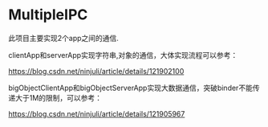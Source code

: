 # MultipleIPC



此项目主要实现2个app之间的通信.

clientApp和serverApp实现字符串,对象的通信，大体实现流程可以参考：

https://blog.csdn.net/ninjuli/article/details/121902100



bigObjectClientApp和bigObjectServerApp实现大数据通信，突破binder不能传递大于1M的限制，可以参考：

https://blog.csdn.net/ninjuli/article/details/121905967

